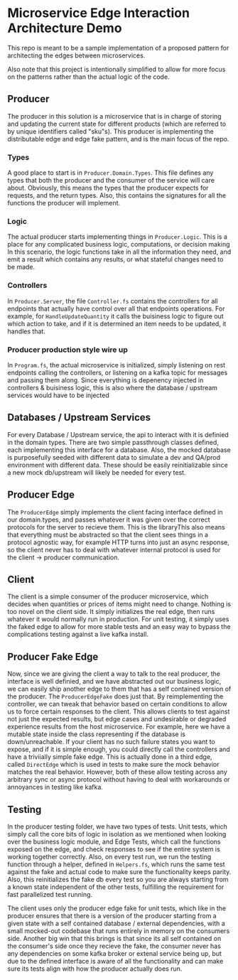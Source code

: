 # Microservice Edge Interaction Architecture Demo

This repo is meant to be a sample implementation of a proposed pattern for
architecting the edges between microservices.

Also note that this project is intentionally simplified to allow for more focus
on the patterns rather than the actual logic of the code.

## Producer

The producer in this solution is a microservice that is in charge of storing and
updating the current state for different products (which are referred to by
unique identifiers called "sku"s). This producer is implementing the
distributable edge and edge fake pattern, and is the main focus of the repo.

### Types

A good place to start is in `Producer.Domain.Types`. This file defines any types
that both the producer and the consumer of the service will care about.
Obviously, this means the types that the producer expects for requests, and the
return types. Also, this contains the signatures for all the functions the
producer will implement.

### Logic

The actual producer starts implementing things in `Producer.Logic`. This is a
place for any complicated business logic, computations, or decision making In
this scenario, the logic functions take in all the information they need, and
emit a result which contains any results, or what stateful changes need to be
made.
### Controllers

In `Producer.Server`, the file `Controller.fs` contains the controllers for all
endpoints that actually have control over all that endpoints operations. For
example, for `HandleUpdateQuantity` it calls the buisiness logic to figure out
which action to take, and if it is determined an item needs to be updated, it
handles that.

### Producer production style wire up

In `Program.fs`, the actual microservice is initialized, simply listening on
rest endpoints calling the controllers, or listening on a kafka topic for
messages and passing them along. Since everything is depenency injected in
controllers & buisiness logic, this is also where the database / upstream
services would have to be injected

## Databases / Upstream Services

For every Database / Upstream service, the api to interact with it is definied
in the domain types. There are two simple passthrough classes defined, each
implementing this interface for a database. Also, the mocked database is
purposefully seeded with different data to simulate a dev and QA/prod
environment with different data. These should be easily reinitializable since a
new mock db/upstream will likely be needed for every test.

## Producer Edge

The `ProducerEdge` simply implements the client facing interface defined in our
domain.types, and passes whatever it was given over the correct protocols for
the server to recieve them. This is the libraryThis also means that everything
must be abstracted so that the client sees things in a protocol agnostic way,
for example HTTP turns into just an async response, so the client never has to
deal with whatever internal protocol is used for the client -> producer
communication.

## Client

The client is a simple consumer of the producer microservice, which decides when
quantities or prices of items might need to change. Nothing is too novel on the
client side. It simply initializes the real edge, then runs whatever it would
normally run in production. For unit testing, it simply uses the faked edge to
allow for more stable tests and an easy way to bypass the complications testing
against a live kafka install.

## Producer Fake Edge

Now, since we are giving the client a way to talk to the real producer, the
interface is well definied, and we have abstracted out our business logic, we
can easily ship another edge to them that has a self contained version of the
producer. The `ProducerEdgeFake` does just that. By reimplementing the
controller, we can tweak that behavior based on certain conditions to allow us
to force certain responses to the client. This allows clients to test against
not just the expected results, but edge cases and undesirable or degraded
experience results from the host microservice. For example, here we have a
mutable state inside the class representing if the database is down/unreachable.
If your client has no such failure states you want to expose, and if it is
simple enough, you could directly call the controllers and have a triviially
simple fake edge. This is actually done in a third edge, called `DirectEdge`
which is used in tests to make sure the mock behavior matches the real behavior.
However, both of these allow testing across any arbitrary sync or async protocol
without having to deal with workarounds or annoyances in testing like kafka.

## Testing

In the producer testing folder, we have two types of tests. Unit tests, which
simply call the core bits of logic in isolation as we mentioned when looking
over the business logic module, and Edge Tests, which call the functions exposed
on the edge, and check responses to see if the entire system is working together
correctly. Also, on every test run, we run the testing function through a
helper, defined in `Helpers.fs`, which runs the same test against the fake and
actual code to make sure the functionality keeps parity. Also, this
reinitializes the fake db every test so you are always starting from a known
state independent of the other tests, fulfilling the requirement for fast
parallelized test running.

The client uses only the producer edge fake for unit tests, which like in the
producer ensures that there is a version of the producer starting from a given
state with a self contained database / external dependencies, with a small
mocked-out codebase that runs entirely in memory on the consumers side. Another
big win that this brings is that since its all self contained on the consumer's
side once they recieve the fake, the consumer never has any dependencies on some
kafka broker or extenal service being up, but due to the defined interface is
aware of all the functionality and can make sure its tests align with how the
producer actually does run.

